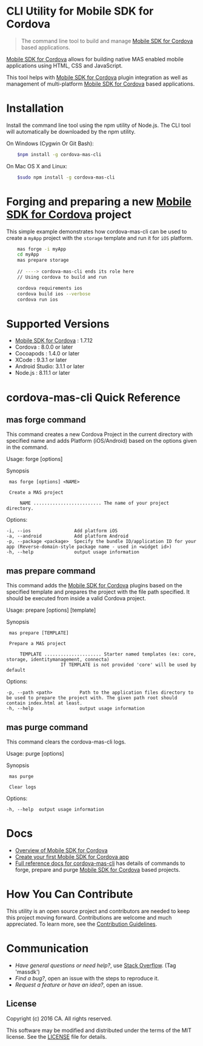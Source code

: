 # CLI Utility for Mobile SDK for Cordova

> The command line tool to build and manage [Mobile SDK for Cordova][MobileSDKForCordova] based applications.

[Mobile SDK for Cordova][MobileSDKForCordova] allows for building native MAS enabled mobile applications using HTML, CSS and JavaScript. <br/>

This tool helps with [Mobile SDK for Cordova][MobileSDKForCordova] plugin integration as well as management of multi-platform [Mobile SDK for Cordova][MobileSDKForCordova] based applications.

# Installation
Install the command line tool using the npm utility of Node.js. The CLI tool will automatically be downloaded by the npm utility.

On Windows (Cygwin Or Git Bash):    
```bash    
    $npm install -g cordova-mas-cli
```    
    
On Mac OS X and Linux:
```bash    
    $sudo npm install -g cordova-mas-cli
```

# Forging and preparing a new [Mobile SDK for Cordova][MobileSDKForCordova] project
This simple example demonstrates how cordova-mas-cli can be used to create a `myApp` project with the `storage` template and run it for `iOS` platform.

```bash
    mas forge -i myApp
    cd myApp
    mas prepare storage   
    
    // ----> cordova-mas-cli ends its role here
    // Using cordova to build and run

    cordova requirements ios    
    cordova build ios --verbose
    cordova run ios
```


# Supported Versions

- [Mobile SDK for Cordova][MobileSDKForCordova]       : 1.7.12
- Cordova   : 8.0.0 or later
- Cocoapods : 1.4.0 or later
- XCode	    : 9.3.1 or later
- Android Studio: 3.1.1 or later
- Node.js   : 8.11.1 or later


# cordova-mas-cli Quick Reference

## mas forge command

This command creates a new Cordova Project in the current directory with specified name and adds Platform (iOS/Android) based on the options given in the command.

Usage: forge [options] <NAME>
 
 Synopsis 

	 mas forge [options] <NAME> 

	 Create a MAS project 

		 NAME ......................... The name of your project directory. 

  Options:

    -i, --ios                Add platform iOS
    -a, --android            Add platform Android
    -p, --package <package>  Specify the bundle ID/application ID for your app (Reverse-domain-style package name - used in <widget id>)
    -h, --help               output usage information


## mas prepare command

This command adds the [Mobile SDK for Cordova][MobileSDKForCordova] plugins based on the specified template and prepares the project with the file path specified. It should be executed from inside a valid Cordova project.

Usage: prepare [options] [template]  

 Synopsis 

	 mas prepare [TEMPLATE] 

	 Prepare a MAS project 

		 TEMPLATE ..................... Starter named templates (ex: core, storage, identitymanagement, connecta)
						If TEMPLATE is not provided 'core' will be used by default

  Options:

    -p, --path <path>          Path to the application files directory to be used to prepare the project with. The given path root should contain index.html at least.
    -h, --help                 output usage information

## mas purge command

This command clears the cordova-mas-cli logs.

Usage: purge [options]

 Synopsis 

	 mas purge

	 Clear logs 

  Options:

    -h, --help  output usage information

# Docs
- [Overview of Mobile SDK for Cordova]
- [Create your first Mobile SDK for Cordova app]
- [Full reference docs for cordova-mas-cli][Reference docs] has details of commands to forge, prepare and purge [Mobile SDK for Cordova][MobileSDKForCordova] based projects. 


# How You Can Contribute
This utility is an open source project and contributors are needed to keep this project moving forward.
Contributions are welcome and much appreciated. To learn more, see the [Contribution Guidelines][Contributing].


# Communication
- *Have general questions or need help?*, use [Stack Overflow][StackOverflow]. (Tag 'massdk')
- *Find a bug?*, open an issue with the steps to reproduce it.
- *Request a feature or have an idea?*, open an issue.

## License
Copyright (c) 2016 CA. All rights reserved.

This software may be modified and distributed under the terms of the MIT license. See the [LICENSE][LICENSE FILE] file for details.


[Overview of Mobile SDK for Cordova]: http://mas.ca.com/docs/cordova/latest/guides/#mas-plugin-overview
[MobileSDKForCordova]: http://mas.ca.com/docs/cordova/latest/guides/
[Create your first Mobile SDK for Cordova app]: http://mas.ca.com/docs/cordova/latest/guides/#set-up-project-and-start-the-sdk
[Reference docs]: ./Reference.md
[StackOverflow]: http://stackoverflow.com/questions/tagged/massdk
[Contributing]: /CONTRIBUTING.md
[LICENSE FILE]: /LICENSE
